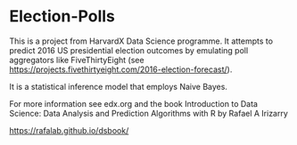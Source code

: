 # Election-Polls

This is a project from HarvardX Data Science programme. It attempts to predict 2016 US presidential election outcomes by emulating poll aggregators like FiveThirtyEight (see https://projects.fivethirtyeight.com/2016-election-forecast/).

It is a statistical inference model that employs Naive Bayes.

For more information see edx.org and the book Introduction to Data Science: Data Analysis and Prediction Algorithms with R by Rafael A Irizarry 

https://rafalab.github.io/dsbook/
